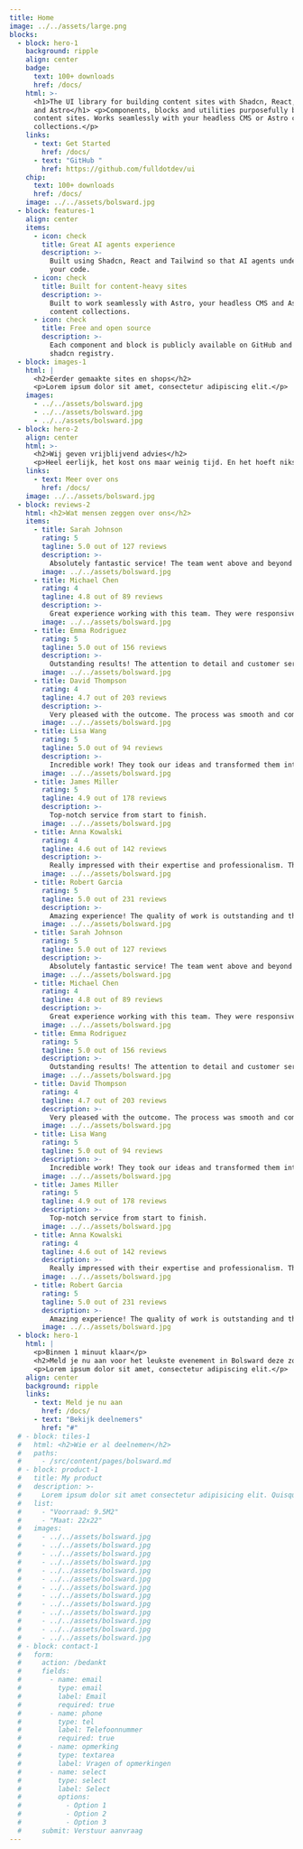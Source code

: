 ```yaml
---
title: Home
image: ../../assets/large.png
blocks:
  - block: hero-1
    background: ripple
    align: center
    badge:
      text: 100+ downloads
      href: /docs/
    html: >-
      <h1>The UI library for building content sites with Shadcn, React, Tailwind
      and Astro</h1> <p>Components, blocks and utilities purposefully built for
      content sites. Works seamlessly with your headless CMS or Astro content
      collections.</p>
    links:
      - text: Get Started
        href: /docs/
      - text: "GitHub "
        href: https://github.com/fulldotdev/ui
    chip:
      text: 100+ downloads
      href: /docs/
    image: ../../assets/bolsward.jpg
  - block: features-1
    align: center
    items:
      - icon: check
        title: Great AI agents experience
        description: >-
          Built using Shadcn, React and Tailwind so that AI agents understand
          your code.
      - icon: check
        title: Built for content-heavy sites
        description: >-
          Built to work seamlessly with Astro, your headless CMS and Astro
          content collections.
      - icon: check
        title: Free and open source
        description: >-
          Each component and block is publicly available on GitHub and via a
          shadcn registry.
  - block: images-1
    html: |
      <h2>Eerder gemaakte sites en shops</h2>
      <p>Lorem ipsum dolor sit amet, consectetur adipiscing elit.</p>
    images:
      - ../../assets/bolsward.jpg
      - ../../assets/bolsward.jpg
      - ../../assets/bolsward.jpg
  - block: hero-2
    align: center
    html: >-
      <h2>Wij geven vrijblijvend advies</h2> 
      <p>Heel eerlijk, het kost ons maar weinig tijd. En het hoeft niks te kosten. Soms komt er een mooi project voor ons uit, maar dat hoeft niet en is volledig aan jou. Als we denken dat iets niet bij ons past dan geven we dat ook aan.</p>
    links:
      - text: Meer over ons
        href: /docs/
    image: ../../assets/bolsward.jpg
  - block: reviews-2
    html: <h2>Wat mensen zeggen over ons</h2>
    items:
      - title: Sarah Johnson
        rating: 5
        tagline: 5.0 out of 127 reviews
        description: >-
          Absolutely fantastic service! The team went above and beyond to deliver exactly what we needed. Professional, timely, and exceeded all expectations. Their attention to detail was remarkable and they kept us informed throughout the entire process.
        image: ../../assets/bolsward.jpg
      - title: Michael Chen
        rating: 4
        tagline: 4.8 out of 89 reviews
        description: >-
          Great experience working with this team. They were responsive and creative.
        image: ../../assets/bolsward.jpg
      - title: Emma Rodriguez
        rating: 5
        tagline: 5.0 out of 156 reviews
        description: >-
          Outstanding results! The attention to detail and customer service was exceptional. They truly understood our vision and brought it to life perfectly. From the initial consultation to the final delivery, everything was handled with utmost professionalism. I couldn't be happier with the outcome and would recommend them to anyone looking for quality work.
        image: ../../assets/bolsward.jpg
      - title: David Thompson
        rating: 4
        tagline: 4.7 out of 203 reviews
        description: >-
          Very pleased with the outcome. The process was smooth and communication was clear.
        image: ../../assets/bolsward.jpg
      - title: Lisa Wang
        rating: 5
        tagline: 5.0 out of 94 reviews
        description: >-
          Incredible work! They took our ideas and transformed them into something even better than we imagined. Highly professional and creative team with excellent project management skills.
        image: ../../assets/bolsward.jpg
      - title: James Miller
        rating: 5
        tagline: 4.9 out of 178 reviews
        description: >-
          Top-notch service from start to finish.
        image: ../../assets/bolsward.jpg
      - title: Anna Kowalski
        rating: 4
        tagline: 4.6 out of 142 reviews
        description: >-
          Really impressed with their expertise and professionalism. They listened to our needs and provided solutions that perfectly matched our requirements. The team was always available to answer questions and made the entire experience stress-free. Their innovative approach and technical skills are truly impressive.
        image: ../../assets/bolsward.jpg
      - title: Robert Garcia
        rating: 5
        tagline: 5.0 out of 231 reviews
        description: >-
          Amazing experience! The quality of work is outstanding and the customer support is second to none.
        image: ../../assets/bolsward.jpg
      - title: Sarah Johnson
        rating: 5
        tagline: 5.0 out of 127 reviews
        description: >-
          Absolutely fantastic service! The team went above and beyond to deliver exactly what we needed. Professional, timely, and exceeded all expectations. Their attention to detail was remarkable and they kept us informed throughout the entire process.
        image: ../../assets/bolsward.jpg
      - title: Michael Chen
        rating: 4
        tagline: 4.8 out of 89 reviews
        description: >-
          Great experience working with this team. They were responsive and creative.
        image: ../../assets/bolsward.jpg
      - title: Emma Rodriguez
        rating: 5
        tagline: 5.0 out of 156 reviews
        description: >-
          Outstanding results! The attention to detail and customer service was exceptional. They truly understood our vision and brought it to life perfectly. From the initial consultation to the final delivery, everything was handled with utmost professionalism. I couldn't be happier with the outcome and would recommend them to anyone looking for quality work.
        image: ../../assets/bolsward.jpg
      - title: David Thompson
        rating: 4
        tagline: 4.7 out of 203 reviews
        description: >-
          Very pleased with the outcome. The process was smooth and communication was clear.
        image: ../../assets/bolsward.jpg
      - title: Lisa Wang
        rating: 5
        tagline: 5.0 out of 94 reviews
        description: >-
          Incredible work! They took our ideas and transformed them into something even better than we imagined. Highly professional and creative team with excellent project management skills.
        image: ../../assets/bolsward.jpg
      - title: James Miller
        rating: 5
        tagline: 4.9 out of 178 reviews
        description: >-
          Top-notch service from start to finish.
        image: ../../assets/bolsward.jpg
      - title: Anna Kowalski
        rating: 4
        tagline: 4.6 out of 142 reviews
        description: >-
          Really impressed with their expertise and professionalism. They listened to our needs and provided solutions that perfectly matched our requirements. The team was always available to answer questions and made the entire experience stress-free. Their innovative approach and technical skills are truly impressive.
        image: ../../assets/bolsward.jpg
      - title: Robert Garcia
        rating: 5
        tagline: 5.0 out of 231 reviews
        description: >-
          Amazing experience! The quality of work is outstanding and the customer support is second to none.
        image: ../../assets/bolsward.jpg
  - block: hero-1
    html: |
      <p>Binnen 1 minuut klaar</p>
      <h2>Meld je nu aan voor het leukste evenement in Bolsward deze zomer</h2>
      <p>Lorem ipsum dolor sit amet, consectetur adipiscing elit.</p>
    align: center
    background: ripple
    links:
      - text: Meld je nu aan
        href: /docs/
      - text: "Bekijk deelnemers"
        href: "#"
  # - block: tiles-1
  #   html: <h2>Wie er al deelnemen</h2>
  #   paths:
  #     - /src/content/pages/bolsward.md
  # - block: product-1
  #   title: My product
  #   description: >-
  #     Lorem ipsum dolor sit amet consectetur adipisicing elit. Quisquam, quos.
  #   list:
  #     - "Voorraad: 9.5M2"
  #     - "Maat: 22x22"
  #   images:
  #     - ../../assets/bolsward.jpg
  #     - ../../assets/bolsward.jpg
  #     - ../../assets/bolsward.jpg
  #     - ../../assets/bolsward.jpg
  #     - ../../assets/bolsward.jpg
  #     - ../../assets/bolsward.jpg
  #     - ../../assets/bolsward.jpg
  #     - ../../assets/bolsward.jpg
  #     - ../../assets/bolsward.jpg
  #     - ../../assets/bolsward.jpg
  #     - ../../assets/bolsward.jpg
  #     - ../../assets/bolsward.jpg
  #     - ../../assets/bolsward.jpg
  # - block: contact-1
  #   form:
  #     action: /bedankt
  #     fields:
  #       - name: email
  #         type: email
  #         label: Email
  #         required: true
  #       - name: phone
  #         type: tel
  #         label: Telefoonnummer
  #         required: true
  #       - name: opmerking
  #         type: textarea
  #         label: Vragen of opmerkingen
  #       - name: select
  #         type: select
  #         label: Select
  #         options:
  #           - Option 1
  #           - Option 2
  #           - Option 3
  #     submit: Verstuur aanvraag
---
```

